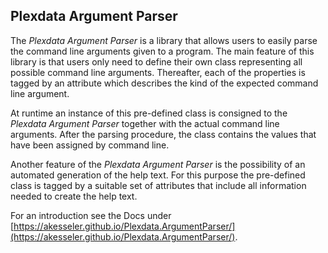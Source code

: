 ## Plexdata Argument Parser

The _Plexdata Argument Parser_ is a library that allows users to easily parse the command line arguments given to a program. The main feature of this library is that users only need to define their own class representing all possible command line arguments. Thereafter, each of the properties is tagged by an attribute which describes the kind of the expected command line argument.

At runtime an instance of this pre-defined class is consigned to the _Plexdata Argument Parser_ together with the actual command line arguments. After the parsing procedure, the class contains the values that have been assigned by command line.

Another feature of the _Plexdata Argument Parser_ is the possibility of an automated generation of the help text. For this purpose the pre-defined class is tagged by a suitable set of attributes that include all information needed to create the help text.

For an introduction see the Docs under [https://akesseler.github.io/Plexdata.ArgumentParser/](https://akesseler.github.io/Plexdata.ArgumentParser/).
